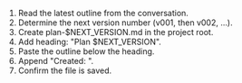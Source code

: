 

1. Read the latest outline from the conversation.
2. Determine the next version number (v001, then v002, …).
3. Create plan-$NEXT_VERSION.md in the project root.
4. Add heading: "Plan $NEXT_VERSION".
5. Paste the outline below the heading.
6. Append "Created: <UTC timestamp>".
7. Confirm the file is saved.
